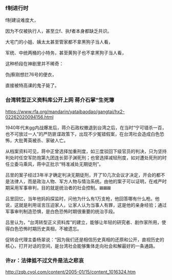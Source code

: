 ### f制进行时

f制建设难度大，

因为不仅被执行人，甚至立f、执f者本身都缺乏共识。

大宅门的小姐、姨太太甚至管家都不拿黑狗子当人看，

军统、中统两桶的小特务，甚至黄狗子也不拿黑狗子当人看，

这种桥段在神剧里并不稀奇：

伪j察刚想拦76号的便衣，

直接被特高课的鬼子毙了。

### 台湾转型正义资料库公开上网 蒋介石掌“生死簿
https://www.rfa.org/mandarin/yataibaodao/gangtai/hx2-02262020094156.html

1940年代末gg内战爆发后，蒋介石政权撤退到台湾之后，在当时“宁可错杀一百，也不可放过一人”的严防匪谍政策下，出现不少冤错假案，在台湾社会造成白色恐怖，大批菁英被杀、家破人亡。

从档案资料可见，蒋中正曾选择加重刑度，如三度驳回下级官员的判决，只为坚持判处时任空军防炮第九团连长郭子渊死刑；也曾选择减轻刑度，如对遭处死刑的时任立委马乘风，蒋中正批示“特准减处无期徒刑”。

吕昱的案子经过3年半才确定判决无期徒刑，开了10几次会议才决定，开会的都不是法律人，而是政治人物、军方人物与情治系统。由他的案子可以证明，在戒严时期采用军事审判，目的就是统治者的社会控制。`龖龖龖`

吕昱回忆，当年他妈妈探监时，问他为什么有1万支枪，他回答哪有什么枪。他说，这就是利用谣言压迫家人，让家人认为当事人有罪，这是他的亲身经验；通过军事审判制造恐惧，是白色恐怖时期很重要的统治手段。

吕昱认为，“台湾转型正义资料库”的建立，能够让年轻的研究者、剧作家所用，使得白色恐怖时期历史真相，不被遗忘。

促转会代理主委杨翠说：“因为我们还是相信历史真相的还原和公开，直视历史的核心，打开对话的空间，是台湾社会能够集体走向社会和解最好的一条通路。

### 许zr：法律抵不过文件是法之悲哀
http://zqb.cyol.com/content/2005-01/15/content_1016324.htm
